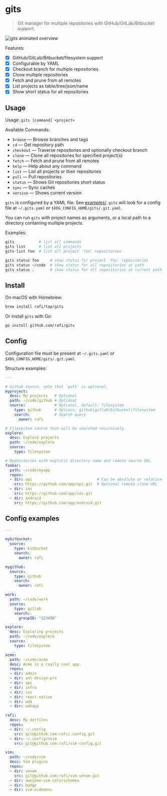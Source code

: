 # gits

> Git manager for multiple repositories with GitHub/GitLab/Bitbucket support.

![gits animated overview](http://rafi.io/img/project/gits/overview.gif)

Features:

- [x] GitHub/GitLab/Bitbucket/filesystem support
- [x] Configurable by YAML
- [x] Checkout branch for multiple repositories
- [x] Clone multiple repositories
- [x] Fetch and prune from all remotes
- [x] List projects as table/tree/json/name
- [x] Show short status for all repositories

## Usage

Usage: `gits [command] <project>`

Available Commands:

- `browse` —   Browse branches and tags
- `cd` —       Get repository path
- `checkout` — Traverse repositories and optionally checkout branch
- `clone` —    Clone all repositories for specified project(s)
- `fetch` —    Fetch and prune from all remotes
- `help` —     Help about any command
- `list` —     List all projects or their repositories
- `pull` —     Pull repositories
- `status` —   Shows Git repositories short status
- `sync` —     Sync caches
- `version` —  Shows current version

`gits` is configured by a YAML file. See [examples/](#config-examples). `gits`
will look for a config file at `~/.gits.yaml` or
`$XDG_CONFIG_HOME/gits/.git.yaml`.

You can run `gits` with project names as arguments, or a local path to a
directory containing multiple projects.

Examples:

```bash
gits           # list all commands
gits list      # list all projects
gits list foo  # list all project 'foo' repositories

gits status foo     # show status for project 'foo' repositories
gits status ~/code  # show status for all repositories at path
gits status .       # show status for all repositories at current path
```

## Install

On macOS with Homebrew:

```bash
brew install rafi/tap/gits
```

Or install `gits` with Go:

```bash
go install github.com/rafi/gits
```

## Config

Configuration file must be present at `~/.gits.yaml` or `$XDG_CONFIG_HOME/gits/.git.yaml`.

Structure examples:

```yaml
---

# Github source, note that `path` is optional.
myproject:
  desc: My projects   # Optional
  path: ~/code/github # Optional
  source:             # Optional, default: filesystem
    type: github      # Options: github|gitlab|bitbucket|filesystem
    search:           # Search query
      owner: rafi

# Filesystem source that will be searched recursively.
explore:
  desc: Explore projects
  path: ~/code/explore
  source:
    type: filesystem

# Repositories with explicit directory name and remote source URL.
foobar:
  path: ~/code/myapp
  repos:
  - dir: api                             # Can be absolute or relative to path
    src: https://github.com/app/api.git  # Optional remote clone URL
  - dir: ios
    src: https://github.com/app/ios.git
  - dir: android
    src: https://github.com/app/android.git
```

## Config examples

```yaml
---

mybitbucket:
  source:
    type: bitbucket
    search:
      owner: rafi

mygithub:
  source:
    type: github
    search:
      owner: rafi

work:
  path: ~/code/work
  source:
    type: gitlab
    search:
      groupID: "123456"

explore:
  desc: Exploring projects
  path: ~/code/explore
  source:
    type: filesystem

acme:
  path: ~/code/acme
  desc: Acme is a really cool app.
  repos:
  - dir: admin
  - dir: ant-design-pro
  - dir: api
  - dir: infra
  - dir: ios
  - dir: react-native
  - dir: web
  - dir: webapp

rafi:
  desc: My dotfiles
  repos:
  - dir: ~/.config
    src: git@github.com:rafi/.config.git
  - dir: ~/.config/nvim
    src: git@github.com:rafi/vim-config.git

vim:
  path: ~/code/vim
  desc: Vim plugins
  repos:
  - dir: venom
    src: git@github.com:rafi/vim-venom.git
  - dir: awesome-vim-colorschemes
  - dir: badge
  - dir: vim-sidemenu
```
